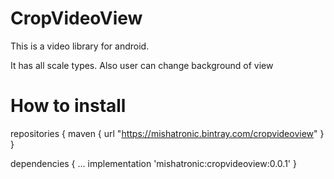 # CropVideoView
This is a video library for android.

It has all scale types. Also user can change background of view

# How to install


repositories {
    maven { url "https://mishatronic.bintray.com/cropvideoview" }
}

dependencies {
    ...
    implementation 'mishatronic:cropvideoview:0.0.1'
}
